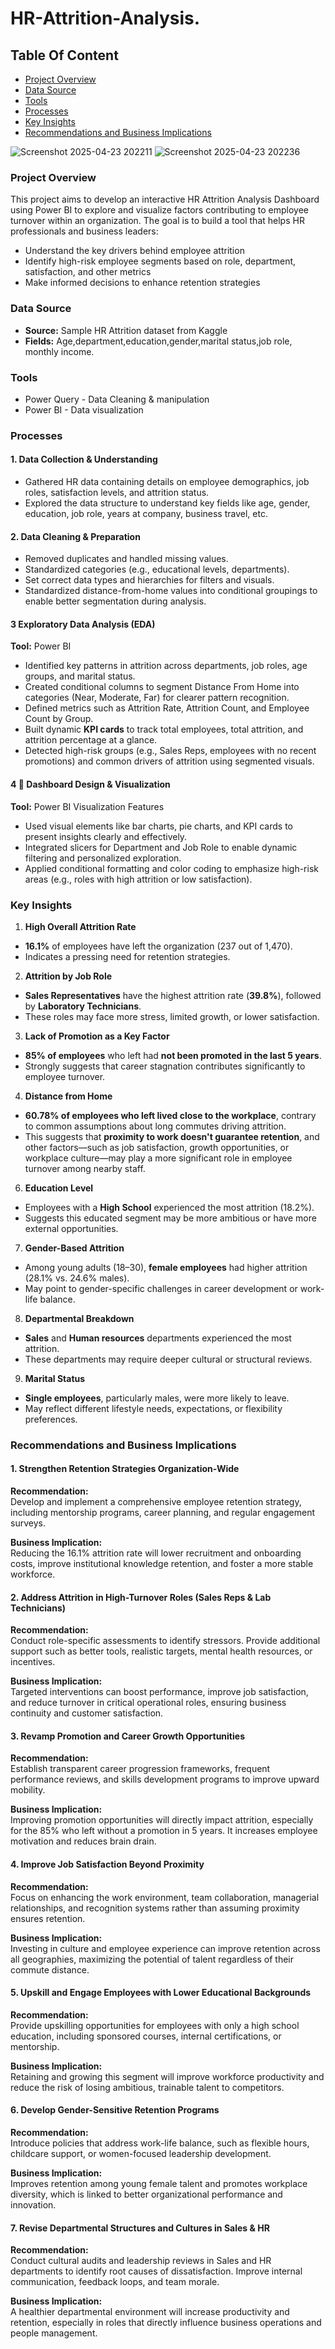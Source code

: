 # HR-Attrition-Analysis.

## Table Of Content
  - [Project Overview ](#project-overview)
  - [Data Source](#data-source)
  - [Tools](#tools)
  - [Processes](#processes)
  - [Key Insights](#key-insights)
  - [Recommendations and Business Implications](#recommendations-and-business-implications)

![Screenshot 2025-04-23 202211](https://github.com/user-attachments/assets/4857df78-d73d-431d-b862-cedc6b2610a7)
![Screenshot 2025-04-23 202236](https://github.com/user-attachments/assets/7d44c91a-adc0-460e-a69f-6e9a9495b296)



### Project Overview 
This project aims to develop an interactive HR Attrition Analysis Dashboard using Power BI to explore and visualize factors contributing to employee turnover within an organization.
The goal is to build a tool that helps HR professionals and business leaders:
- Understand the key drivers behind employee attrition
- Identify high-risk employee segments based on role, department, satisfaction, and other metrics
- Make informed decisions to enhance retention strategies

### Data Source
- **Source:** Sample HR Attrition dataset from  Kaggle
- **Fields:** Age,department,education,gender,marital status,job role, monthly income.

### Tools
- Power Query - Data Cleaning & manipulation
- Power BI - Data visualization

### Processes

#### 1. **Data Collection & Understanding**
- Gathered HR data containing details on employee demographics, job roles, satisfaction levels, and attrition status.
- Explored the data structure to understand key fields like age, gender, education, job role, years at company, business travel, etc.

#### 2. **Data Cleaning & Preparation**
- Removed duplicates and handled missing values.
- Standardized categories (e.g., educational levels, departments).
- Set correct data types and hierarchies for filters and visuals.
- Standardized distance-from-home values into conditional groupings to enable better segmentation during analysis.

#### 3 **Exploratory Data Analysis (EDA)**  
**Tool:** Power BI    
- Identified key patterns in attrition across departments, job roles, age groups, and marital status.  
- Created conditional columns to segment Distance From Home into categories (Near, Moderate, Far) for clearer pattern recognition.  
- Defined metrics such as Attrition Rate, Attrition Count, and Employee Count by Group.  
- Built dynamic **KPI cards** to track total employees, total attrition, and attrition percentage at a glance.  
- Detected high-risk groups (e.g., Sales Reps, employees with no recent promotions) and common drivers of attrition using segmented visuals.  

#### 4 🎨 **Dashboard Design & Visualization**  
**Tool:** Power BI Visualization Features   
- Used visual elements like bar charts, pie charts, and KPI cards to present insights clearly and effectively.  
- Integrated slicers for Department and Job Role to enable dynamic filtering and personalized exploration.  
- Applied conditional formatting and color coding to emphasize high-risk areas (e.g., roles with high attrition or low satisfaction).

### Key Insights
1. **High Overall Attrition Rate**
- **16.1%** of employees have left the organization (237 out of 1,470).
- Indicates a pressing need for retention strategies.

2. **Attrition by Job Role**
- **Sales Representatives** have the highest attrition rate (**39.8%**), followed by **Laboratory Technicians**.
- These roles may face more stress, limited growth, or lower satisfaction.

3. **Lack of Promotion as a Key Factor**
- **85% of employees** who left had **not been promoted in the last 5 years**.
- Strongly suggests that career stagnation contributes significantly to employee turnover.

4. **Distance from Home**
- **60.78% of employees who left lived close to the workplace**, contrary to common assumptions about long commutes driving attrition.  
- This suggests that **proximity to work doesn't guarantee retention**, and other factors—such as job satisfaction, growth opportunities, or workplace culture—may play a more significant role in employee turnover among nearby staff.

6. **Education Level**
- Employees with a **High School** experienced the most attrition (18.2%).
- Suggests this educated segment may be more ambitious or have more external opportunities.

7. **Gender-Based Attrition**
- Among young adults (18–30), **female employees** had higher attrition (28.1% vs. 24.6% males).
- May point to gender-specific challenges in career development or work-life balance.

8. **Departmental Breakdown**
- **Sales** and **Human resources** departments experienced the most attrition.
- These departments may require deeper cultural or structural reviews.

9. **Marital Status**
- **Single employees**, particularly males, were more likely to leave.
- May reflect different lifestyle needs, expectations, or flexibility preferences.

###  Recommendations and Business Implications

#### 1. **Strengthen Retention Strategies Organization-Wide**
**Recommendation:**  
Develop and implement a comprehensive employee retention strategy, including mentorship programs, career planning, and regular engagement surveys.

**Business Implication:**  
Reducing the 16.1% attrition rate will lower recruitment and onboarding costs, improve institutional knowledge retention, and foster a more stable workforce.

#### 2. **Address Attrition in High-Turnover Roles (Sales Reps & Lab Technicians)**
**Recommendation:**  
Conduct role-specific assessments to identify stressors. Provide additional support such as better tools, realistic targets, mental health resources, or incentives.

**Business Implication:**  
Targeted interventions can boost performance, improve job satisfaction, and reduce turnover in critical operational roles, ensuring business continuity and customer satisfaction.

#### 3. **Revamp Promotion and Career Growth Opportunities**
**Recommendation:**  
Establish transparent career progression frameworks, frequent performance reviews, and skills development programs to improve upward mobility.

**Business Implication:**  
Improving promotion opportunities will directly impact attrition, especially for the 85% who left without a promotion in 5 years. It increases employee motivation and reduces brain drain.

#### 4. **Improve Job Satisfaction Beyond Proximity**
**Recommendation:**  
Focus on enhancing the work environment, team collaboration, managerial relationships, and recognition systems rather than assuming proximity ensures retention.

**Business Implication:**  
Investing in culture and employee experience can improve retention across all geographies, maximizing the potential of talent regardless of their commute distance.

#### 5. **Upskill and Engage Employees with Lower Educational Backgrounds**
**Recommendation:**  
Provide upskilling opportunities for employees with only a high school education, including sponsored courses, internal certifications, or mentorship.

**Business Implication:**  
Retaining and growing this segment will improve workforce productivity and reduce the risk of losing ambitious, trainable talent to competitors.

#### 6. **Develop Gender-Sensitive Retention Programs**
**Recommendation:**  
Introduce policies that address work-life balance, such as flexible hours, childcare support, or women-focused leadership development.

**Business Implication:**  
Improves retention among young female talent and promotes workplace diversity, which is linked to better organizational performance and innovation.

#### 7. **Revise Departmental Structures and Cultures in Sales & HR**
**Recommendation:**  
Conduct cultural audits and leadership reviews in Sales and HR departments to identify root causes of dissatisfaction. Improve internal communication, feedback loops, and team morale.

**Business Implication:**  
A healthier departmental environment will increase productivity and retention, especially in roles that directly influence business operations and people management.



